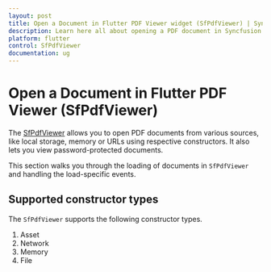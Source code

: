 ```yaml
---
layout: post
title: Open a Document in Flutter PDF Viewer widget (SfPdfViewer) | Syncfusion
description: Learn here all about opening a PDF document in Syncfusion Flutter PDF Viewer (SfPdfViewer) and more.
platform: flutter
control: SfPdfViewer
documentation: ug
---
```


# Open a Document in Flutter PDF Viewer (SfPdfViewer)
The [SfPdfViewer](https://pub.dev/documentation/syncfusion_flutter_pdfviewer/latest/pdfviewer/SfPdfViewer-class.html) allows you to open PDF documents from various sources, like local storage, memory or URLs using respective constructors. It also lets you view password-protected documents.

This section walks you through the loading of documents in `SfPdfViewer` and handling the load-specific events.

## Supported constructor types

The `SfPdfViewer` supports the following constructor types.
1.	Asset
2.	Network
3.	Memory
4.	File